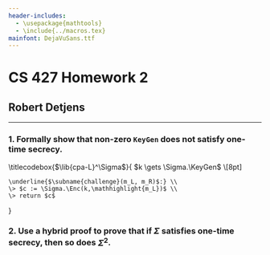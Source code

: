 ```yaml
---
header-includes:
  - \usepackage{mathtools}
  - \include{../macros.tex}
mainfont: DejaVuSans.ttf
---
```


# CS 427 Homework 2

## Robert Detjens

---

### 1. Formally show that non-zero `KeyGen` does not satisfy one-time secrecy.

\titlecodebox{$\lib{cpa-L}^\Sigma$}{
    $k \gets \Sigma.\KeyGen$ \\[8pt]

    \underline{$\subname{challenge}(m_L, m_R)$:} \\
    \> $c := \Sigma.\Enc(k,\mathhighlight{m_L})$ \\
    \> return $c$
}

### 2. Use a hybrid proof to prove that if $\Sigma$ satisfies one-time secrecy, then so does $\Sigma^2$.
